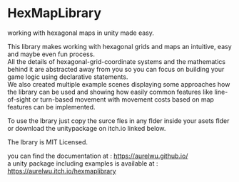 # HexMapLibrary
working with hexagonal maps in unity made easy.

This library makes working with hexagonal grids and maps an intuitive, easy and maybe even fun process.  
All the details of hexagonal-grid-coordinate systems and the mathematics behind it are abstracted away from you so you can focus on building your game logic using declarative statements.  
We also created multiple example scenes displaying some approaches how the library can be used and showing how easily common features like line-of-sight or turn-based movement with movement costs based on map features can be implemented. 

To use the lbrary just copy the surce fles in any flder inside your asets flder or download the unitypackage on itch.io linked below.

The lbrary is MIT Licensed.

you can find the documentation at : https://aurelwu.github.io/  
a unity package including examples is available at : https://aurelwu.itch.io/hexmaplibrary
